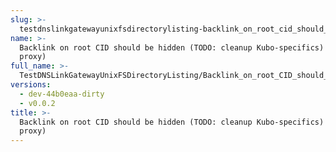 ```yaml
---
slug: >-
  testdnslinkgatewayunixfsdirectorylisting-backlink_on_root_cid_should_be_hidden_(todo-_cleanup_kubo-specifics)_(http_proxy)
name: >-
  Backlink on root CID should be hidden (TODO: cleanup Kubo-specifics) (HTTP
  proxy)
full_name: >-
  TestDNSLinkGatewayUnixFSDirectoryListing/Backlink_on_root_CID_should_be_hidden_(TODO:_cleanup_Kubo-specifics)_(HTTP_proxy)
versions:
  - dev-44b0eaa-dirty
  - v0.0.2
title: >-
  Backlink on root CID should be hidden (TODO: cleanup Kubo-specifics) (HTTP
  proxy)
---
```


